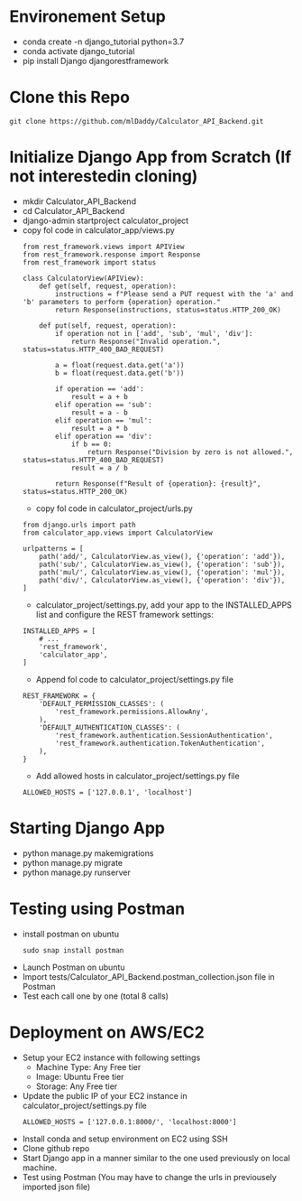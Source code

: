 # Environement Setup
- conda create -n django_tutorial python=3.7
- conda activate django_tutorial
- pip install Django djangorestframework

# Clone this Repo
```
git clone https://github.com/mlDaddy/Calculator_API_Backend.git
```

# Initialize Django App from Scratch (If not interestedin cloning)
- mkdir Calculator_API_Backend
- cd Calculator_API_Backend
- django-admin startproject calculator_project
- copy fol code in calculator_app/views.py
    ```
    from rest_framework.views import APIView
    from rest_framework.response import Response
    from rest_framework import status

    class CalculatorView(APIView):
        def get(self, request, operation):
            instructions = f"Please send a PUT request with the 'a' and 'b' parameters to perform {operation} operation."
            return Response(instructions, status=status.HTTP_200_OK)

        def put(self, request, operation):
            if operation not in ['add', 'sub', 'mul', 'div']:
                return Response("Invalid operation.", status=status.HTTP_400_BAD_REQUEST)

            a = float(request.data.get('a'))
            b = float(request.data.get('b'))

            if operation == 'add':
                result = a + b
            elif operation == 'sub':
                result = a - b
            elif operation == 'mul':
                result = a * b
            elif operation == 'div':
                if b == 0:
                    return Response("Division by zero is not allowed.", status=status.HTTP_400_BAD_REQUEST)
                result = a / b

            return Response(f"Result of {operation}: {result}", status=status.HTTP_200_OK)

    ```
    - copy fol code in calculator_project/urls.py
    ```
    from django.urls import path
    from calculator_app.views import CalculatorView

    urlpatterns = [
        path('add/', CalculatorView.as_view(), {'operation': 'add'}),
        path('sub/', CalculatorView.as_view(), {'operation': 'sub'}),
        path('mul/', CalculatorView.as_view(), {'operation': 'mul'}),
        path('div/', CalculatorView.as_view(), {'operation': 'div'}),
    ]
    ```
    - calculator_project/settings.py, add your app to the INSTALLED_APPS list and configure the REST framework settings:
    ```
    INSTALLED_APPS = [
        # ...
        'rest_framework',
        'calculator_app',
    ]
    ```
    - Append fol code to calculator_project/settings.py file
    ```
    REST_FRAMEWORK = {
        'DEFAULT_PERMISSION_CLASSES': (
            'rest_framework.permissions.AllowAny',
        ),
        'DEFAULT_AUTHENTICATION_CLASSES': (
            'rest_framework.authentication.SessionAuthentication',
            'rest_framework.authentication.TokenAuthentication',
        ),
    }
    ```
    - Add allowed hosts in calculator_project/settings.py file
    ```
    ALLOWED_HOSTS = ['127.0.0.1', 'localhost']
    ```

# Starting Django App
- python manage.py makemigrations
- python manage.py migrate
- python manage.py runserver

# Testing using Postman
- install postman on ubuntu
    ```
    sudo snap install postman
    ```
- Launch Postman on ubuntu
- Import tests/Calculator_API_Backend.postman_collection.json file in Postman
- Test each call one by one (total 8 calls)

# Deployment on AWS/EC2
- Setup your EC2 instance with following settings
    - Machine Type: Any Free tier
    - Image: Ubuntu Free tier
    - Storage: Any Free tier
- Update the public IP of your EC2 instance in calculator_project/settings.py file
    ```
    ALLOWED_HOSTS = ['127.0.0.1:8000/', 'localhost:8000']
    ```
- Install conda and setup environment on EC2 using SSH
- Clone github repo
- Start Django app in a manner similar to the one used previously on local machine.
- Test using Postman (You may have to change the urls in previousely imported json file)




